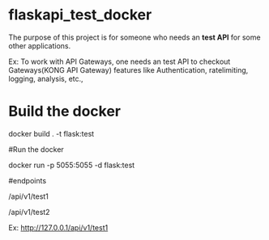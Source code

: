 # flaskapi_test_docker
The purpose of this project is for someone who needs an <b>test API</b> for some other applications.

Ex: To work with API Gateways, one needs an test API to checkout Gateways(KONG API Gateway) features like Authentication, ratelimiting, logging, analysis, etc.,


# Build the docker

docker build . -t flask:test


#Run the docker

docker run -p 5055:5055 -d flask:test


#endpoints

/api/v1/test1


/api/v1/test2


Ex: http://127.0.0.1/api/v1/test1
